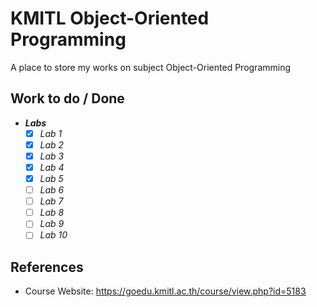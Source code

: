 # KMITL Object-Oriented Programming

A place to store my works on subject Object-Oriented Programming

## Work to do / Done

- **_Labs_**
    - [x] _Lab 1_
    - [x] _Lab 2_
    - [x] _Lab 3_
    - [x] _Lab 4_
    - [x] _Lab 5_
    - [ ] _Lab 6_
    - [ ] _Lab 7_
    - [ ] _Lab 8_
    - [ ] _Lab 9_
    - [ ] _Lab 10_

## References

- Course Website: https://goedu.kmitl.ac.th/course/view.php?id=5183
